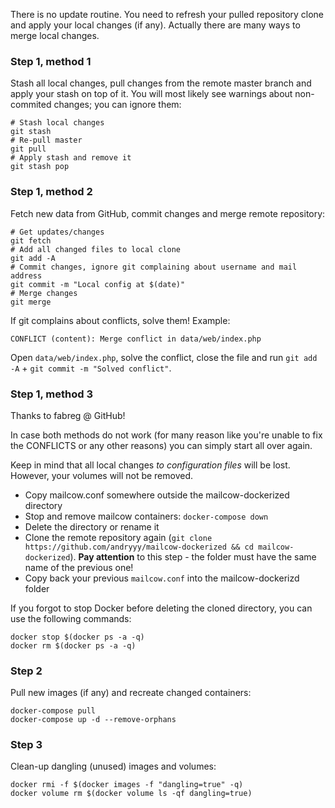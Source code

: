 There is no update routine. You need to refresh your pulled repository clone and apply your local changes (if any). Actually there are many ways to merge local changes.

### Step 1, method 1
Stash all local changes, pull changes from the remote master branch and apply your stash on top of it. You will most likely see warnings about non-commited changes; you can ignore them:

```
# Stash local changes
git stash
# Re-pull master
git pull
# Apply stash and remove it
git stash pop
```

### Step 1, method 2
Fetch new data from GitHub, commit changes and merge remote repository:

```
# Get updates/changes
git fetch
# Add all changed files to local clone
git add -A
# Commit changes, ignore git complaining about username and mail address
git commit -m "Local config at $(date)"
# Merge changes
git merge
```

If git complains about conflicts, solve them! Example:
```
CONFLICT (content): Merge conflict in data/web/index.php
```

Open `data/web/index.php`, solve the conflict, close the file and run `git add -A` + `git commit -m "Solved conflict"`.

### Step 1, method 3

Thanks to fabreg @ GitHub!

In case both methods do not work (for many reason like you're unable to fix the CONFLICTS or any other reasons) you can simply start all over again.

Keep in mind that all local changes _to configuration files_ will be lost. However, your volumes will not be removed.

- Copy mailcow.conf somewhere outside the mailcow-dockerized directory
- Stop and remove mailcow containers: `docker-compose down`
- Delete the directory or rename it
- Clone the remote repository again (`git clone https://github.com/andryyy/mailcow-dockerized && cd mailcow-dockerized`). **Pay attention** to this step - the folder must have the same name of the previous one!
- Copy back your previous `mailcow.conf` into the mailcow-dockerizd folder

If you forgot to stop Docker before deleting the cloned directory, you can use the following commands:
```
docker stop $(docker ps -a -q)
docker rm $(docker ps -a -q)
```

### Step 2

Pull new images (if any) and recreate changed containers:

```
docker-compose pull
docker-compose up -d --remove-orphans
```

### Step 3
Clean-up dangling (unused) images and volumes:

```
docker rmi -f $(docker images -f "dangling=true" -q)
docker volume rm $(docker volume ls -qf dangling=true)
```
